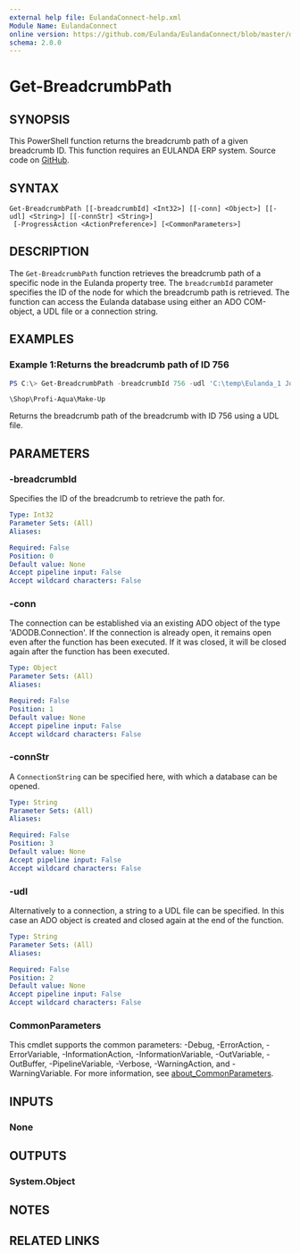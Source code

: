 ```yaml
---
external help file: EulandaConnect-help.xml
Module Name: EulandaConnect
online version: https://github.com/Eulanda/EulandaConnect/blob/master/docs/Get-BreadcrumbPath.md
schema: 2.0.0
---
```


# Get-BreadcrumbPath

## SYNOPSIS
This PowerShell function returns the breadcrumb path of a given breadcrumb ID. This function requires an EULANDA ERP system. Source code on [GitHub](https://github.com/Eulanda/EulandaConnect/blob/master/source/public/Get-BreadcrumbPath.ps1).

## SYNTAX

```
Get-BreadcrumbPath [[-breadcrumbId] <Int32>] [[-conn] <Object>] [[-udl] <String>] [[-connStr] <String>]
 [-ProgressAction <ActionPreference>] [<CommonParameters>]
```

## DESCRIPTION
The `Get-BreadcrumbPath` function retrieves the breadcrumb path of a specific node in the Eulanda property tree. The `breadcrumbId` parameter specifies the ID of the node for which the breadcrumb path is retrieved. The function can access the Eulanda database using either an ADO COM-object, a UDL file or a connection string.

## EXAMPLES

### Example 1:Returns the breadcrumb path of  ID 756
```powershell
PS C:\> Get-BreadcrumbPath -breadcrumbId 756 -udl 'C:\temp\Eulanda_1 JohnDoe.udl'
```

```
\Shop\Profi-Aqua\Make-Up
```

Returns the breadcrumb path of the breadcrumb with ID 756 using a UDL file.

## PARAMETERS

### -breadcrumbId
Specifies the ID of the breadcrumb to retrieve the path for.

```yaml
Type: Int32
Parameter Sets: (All)
Aliases:

Required: False
Position: 0
Default value: None
Accept pipeline input: False
Accept wildcard characters: False
```

### -conn
The connection can be established via an existing ADO object of the type 'ADODB.Connection'. If the connection is already open, it remains open even after the function has been executed. If it was closed, it will be closed again after the function has been executed.

```yaml
Type: Object
Parameter Sets: (All)
Aliases:

Required: False
Position: 1
Default value: None
Accept pipeline input: False
Accept wildcard characters: False
```

### -connStr
A `ConnectionString` can be specified here, with which a database can be opened.

```yaml
Type: String
Parameter Sets: (All)
Aliases:

Required: False
Position: 3
Default value: None
Accept pipeline input: False
Accept wildcard characters: False
```

### -udl
Alternatively to a connection, a string to a UDL file can be specified. In this case an ADO object is created and closed again at the end of the function.

```yaml
Type: String
Parameter Sets: (All)
Aliases:

Required: False
Position: 2
Default value: None
Accept pipeline input: False
Accept wildcard characters: False
```


### CommonParameters
This cmdlet supports the common parameters: -Debug, -ErrorAction, -ErrorVariable, -InformationAction, -InformationVariable, -OutVariable, -OutBuffer, -PipelineVariable, -Verbose, -WarningAction, and -WarningVariable. For more information, see [about_CommonParameters](http://go.microsoft.com/fwlink/?LinkID=113216).

## INPUTS

### None

## OUTPUTS

### System.Object
## NOTES

## RELATED LINKS

